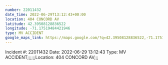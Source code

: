 ```yaml
---
number: 22011432
date_time: 2022-06-29T13:12:43+00:00
location: 404 CONCORD AV
latitude: 42.39508128836522
longitude: -71.17519484421946
type: MV ACCIDENT
google_maps_link: https://maps.google.com/?q=42.39508128836522,-71.17519484421946
---
```


Incident #: 22011432  Date: 2022-06-29 13:12:43   Type: MV ACCIDENT;;;;;;Location: 404 CONCORD AV;;;

